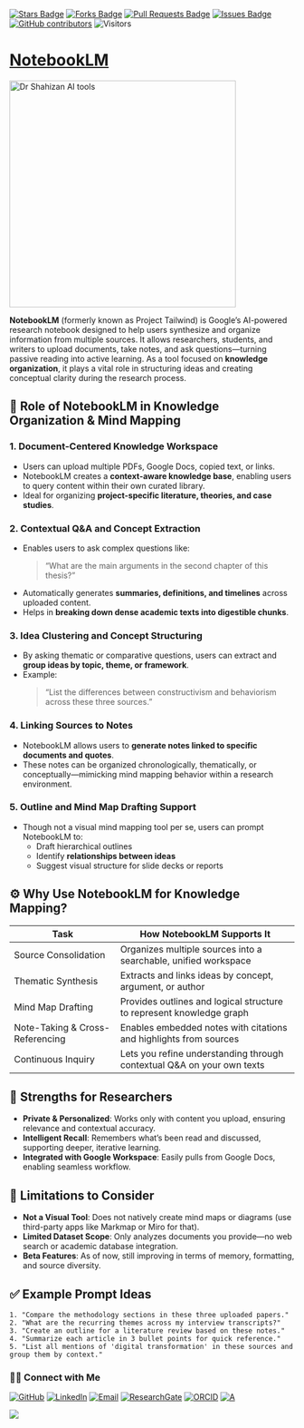 <a href="https://github.com/drshahizan/short-course/stargazers"><img src="https://img.shields.io/github/stars/drshahizan/short-course" alt="Stars Badge"/></a>
<a href="https://github.com/drshahizan/short-course/network/members"><img src="https://img.shields.io/github/forks/drshahizan/short-course" alt="Forks Badge"/></a>
<a href="https://github.com/drshahizan/short-course/pulls"><img src="https://img.shields.io/github/issues-pr/drshahizan/short-course" alt="Pull Requests Badge"/></a>
<a href="https://github.com/drshahizan/short-course"><img src="https://img.shields.io/github/issues/drshahizan/short-course" alt="Issues Badge"/></a>
<a href="https://github.com/drshahizan/short-course/graphs/contributors"><img alt="GitHub contributors" src="https://img.shields.io/github/contributors/drshahizan/short-course?color=2b9348"></a>
![Visitors](https://api.visitorbadge.io/api/visitors?path=https%3A%2F%2Fgithub.com%2Fdrshahizan%2Fshort-course&labelColor=%23d9e3f0&countColor=%23697689&style=flat)

# [NotebookLM](https://notebooklm.google.com)

 <img src="https://storage.googleapis.com/jotterpad-assets/plugins/markmap/plugins-markmap1.png" alt="Dr Shahizan AI tools"  height="400">

**NotebookLM** (formerly known as Project Tailwind) is Google’s AI-powered research notebook designed to help users synthesize and organize information from multiple sources. It allows researchers, students, and writers to upload documents, take notes, and ask questions—turning passive reading into active learning. As a tool focused on **knowledge organization**, it plays a vital role in structuring ideas and creating conceptual clarity during the research process.

## 🧩 Role of NotebookLM in Knowledge Organization & Mind Mapping

### 1. **Document-Centered Knowledge Workspace**
- Users can upload multiple PDFs, Google Docs, copied text, or links.
- NotebookLM creates a **context-aware knowledge base**, enabling users to query content within their own curated library.
- Ideal for organizing **project-specific literature, theories, and case studies**.

### 2. **Contextual Q&A and Concept Extraction**
- Enables users to ask complex questions like:
  > “What are the main arguments in the second chapter of this thesis?”
- Automatically generates **summaries, definitions, and timelines** across uploaded content.
- Helps in **breaking down dense academic texts into digestible chunks**.

### 3. **Idea Clustering and Concept Structuring**
- By asking thematic or comparative questions, users can extract and **group ideas by topic, theme, or framework**.
- Example:  
  > “List the differences between constructivism and behaviorism across these three sources.”

### 4. **Linking Sources to Notes**
- NotebookLM allows users to **generate notes linked to specific documents and quotes**.
- These notes can be organized chronologically, thematically, or conceptually—mimicking mind mapping behavior within a research environment.

### 5. **Outline and Mind Map Drafting Support**
- Though not a visual mind mapping tool per se, users can prompt NotebookLM to:
  - Draft hierarchical outlines
  - Identify **relationships between ideas**
  - Suggest visual structure for slide decks or reports

## ⚙️ Why Use NotebookLM for Knowledge Mapping?

| Task                           | How NotebookLM Supports It                                            |
|--------------------------------|------------------------------------------------------------------------|
| Source Consolidation           | Organizes multiple sources into a searchable, unified workspace       |
| Thematic Synthesis             | Extracts and links ideas by concept, argument, or author               |
| Mind Map Drafting              | Provides outlines and logical structure to represent knowledge graph  |
| Note-Taking & Cross-Referencing| Enables embedded notes with citations and highlights from sources     |
| Continuous Inquiry             | Lets you refine understanding through contextual Q&A on your own texts|

## 🚀 Strengths for Researchers

- **Private & Personalized**: Works only with content you upload, ensuring relevance and contextual accuracy.
- **Intelligent Recall**: Remembers what’s been read and discussed, supporting deeper, iterative learning.
- **Integrated with Google Workspace**: Easily pulls from Google Docs, enabling seamless workflow.

## 📌 Limitations to Consider

- **Not a Visual Tool**: Does not natively create mind maps or diagrams (use third-party apps like Markmap or Miro for that).
- **Limited Dataset Scope**: Only analyzes documents you provide—no web search or academic database integration.
- **Beta Features**: As of now, still improving in terms of memory, formatting, and source diversity.

## ✅ Example Prompt Ideas

```text
1. "Compare the methodology sections in these three uploaded papers."
2. "What are the recurring themes across my interview transcripts?"
3. "Create an outline for a literature review based on these notes."
4. "Summarize each article in 3 bullet points for quick reference."
5. "List all mentions of 'digital transformation' in these sources and group them by context."
```

### 🙌🏻 Connect with Me
<p align="left">
    <a href="https://github.com/drshahizan" target="_blank"><img alt="GitHub" src="https://img.shields.io/badge/-@drshahizan-181717?style=flat-square&logo=GitHub&logoColor=white"></a>
    <a href="https://www.linkedin.com/in/drshahizan" target="_blank"><img alt="LinkedIn" src="https://img.shields.io/badge/-drshahizan-blue?style=flat-square&logo=Linkedin&logoColor=white&link=https://www.linkedin.com/in/drshahizan/"></a>
    <a href="mailto:shahizan@utm.my" target="_blank"><img alt="Email" src="https://img.shields.io/badge/-shahizan@utm.my-c14438?style=flat-square&logo=Gmail&logoColor=white&link=mailto:shahizan@utm.my.com"></a>
    <a href="https://www.researchgate.net/profile/Mohd-Othman-28" target="_blank"><img alt="ResearchGate" src="https://img.shields.io/badge/-ResearchGate-00CCBB?style=flat-square&logo=ResearchGate&logoColor=white"></a>
    <a href="https://orcid.org/0000-0003-4261-1873" target="_blank"><img alt="ORCID" src="https://img.shields.io/badge/-ORCID-A6CE39?style=flat-square&logo=ORCID&logoColor=white"></a> 
 <a href="https://visitorbadge.io/status?path=https%3A%2F%2Fgithub.com%2Fdrshahizan" target="_blank"><img alt="A" src="https://api.visitorbadge.io/api/visitors?path=https%3A%2F%2Fgithub.com%2Fdrshahizan&labelColor=%23697689&countColor=%23555555&style=plastic"></a>
 
![](https://hit.yhype.me/github/profile?user_id=81284918)
</p>

